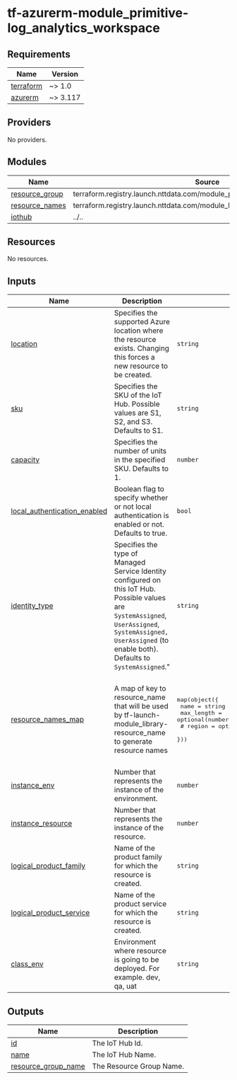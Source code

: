 # tf-azurerm-module_primitive-log_analytics_workspace

<!-- BEGINNING OF PRE-COMMIT-TERRAFORM DOCS HOOK -->
## Requirements

| Name | Version |
|------|---------|
| <a name="requirement_terraform"></a> [terraform](#requirement\_terraform) | ~> 1.0 |
| <a name="requirement_azurerm"></a> [azurerm](#requirement\_azurerm) | ~> 3.117 |

## Providers

No providers.

## Modules

| Name | Source | Version |
|------|--------|---------|
| <a name="module_resource_group"></a> [resource\_group](#module\_resource\_group) | terraform.registry.launch.nttdata.com/module_primitive/resource_group/azurerm | ~> 1.0 |
| <a name="module_resource_names"></a> [resource\_names](#module\_resource\_names) | terraform.registry.launch.nttdata.com/module_library/resource_name/launch | ~> 2.0 |
| <a name="module_iothub"></a> [iothub](#module\_iothub) | ../.. | n/a |

## Resources

No resources.

## Inputs

| Name | Description | Type | Default | Required |
|------|-------------|------|---------|:--------:|
| <a name="input_location"></a> [location](#input\_location) | Specifies the supported Azure location where the resource exists. Changing this forces a new resource to be created. | `string` | `"eastus"` | no |
| <a name="input_sku"></a> [sku](#input\_sku) | Specifies the SKU of the IoT Hub. Possible values are S1, S2, and S3. Defaults to S1. | `string` | `"S1"` | no |
| <a name="input_capacity"></a> [capacity](#input\_capacity) | Specifies the number of units in the specified SKU. Defaults to 1. | `number` | `1` | no |
| <a name="input_local_authentication_enabled"></a> [local\_authentication\_enabled](#input\_local\_authentication\_enabled) | Boolean flag to specify whether or not local authentication is enabled or not. Defaults to true. | `bool` | `true` | no |
| <a name="input_identity_type"></a> [identity\_type](#input\_identity\_type) | Specifies the type of Managed Service Identity configured on this IoT Hub.<br/>  Possible values are `SystemAssigned`, `UserAssigned`, `SystemAssigned, UserAssigned` (to enable both). Defaults to `SystemAssigned`." | `string` | `"SystemAssigned"` | no |
| <a name="input_resource_names_map"></a> [resource\_names\_map](#input\_resource\_names\_map) | A map of key to resource\_name that will be used by tf-launch-module\_library-resource\_name to generate resource names | <pre>map(object({<br/>    name       = string<br/>    max_length = optional(number, 60)<br/>    # region     = optional(string, "eastus")<br/>  }))</pre> | <pre>{<br/>  "iothub": {<br/>    "max_length": 80,<br/>    "name": "iothub"<br/>  },<br/>  "resource_group": {<br/>    "max_length": 80,<br/>    "name": "rg"<br/>  }<br/>}</pre> | no |
| <a name="input_instance_env"></a> [instance\_env](#input\_instance\_env) | Number that represents the instance of the environment. | `number` | `0` | no |
| <a name="input_instance_resource"></a> [instance\_resource](#input\_instance\_resource) | Number that represents the instance of the resource. | `number` | `0` | no |
| <a name="input_logical_product_family"></a> [logical\_product\_family](#input\_logical\_product\_family) | Name of the product family for which the resource is created. | `string` | `"launch"` | no |
| <a name="input_logical_product_service"></a> [logical\_product\_service](#input\_logical\_product\_service) | Name of the product service for which the resource is created. | `string` | `"dps"` | no |
| <a name="input_class_env"></a> [class\_env](#input\_class\_env) | Environment where resource is going to be deployed. For example. dev, qa, uat | `string` | `"dev"` | no |

## Outputs

| Name | Description |
|------|-------------|
| <a name="output_id"></a> [id](#output\_id) | The IoT Hub Id. |
| <a name="output_name"></a> [name](#output\_name) | The IoT Hub Name. |
| <a name="output_resource_group_name"></a> [resource\_group\_name](#output\_resource\_group\_name) | The Resource Group Name. |
<!-- END OF PRE-COMMIT-TERRAFORM DOCS HOOK -->
